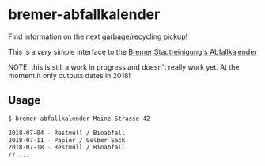 # bremer-abfallkalender

Find information on the next garbage/recycling pickup!

This is a _very_ simple interface to the [Bremer Stadtreinigung's Abfallkalender](https://www.die-bremer-stadtreinigung.de/detail.php?gsid=bremen206.c.10946.de)

NOTE: this is still a work in progress and doesn't really work yet. At the moment it only outputs dates in 2018!

## Usage

```sh
$ bremer-abfallkalender Meine-Strasse 42

2018-07-04 - Restmüll / Bioabfall
2018-07-11 - Papier / Gelber Sack
2018-07-18 - Restmüll / Bioabfall
// ...
```

